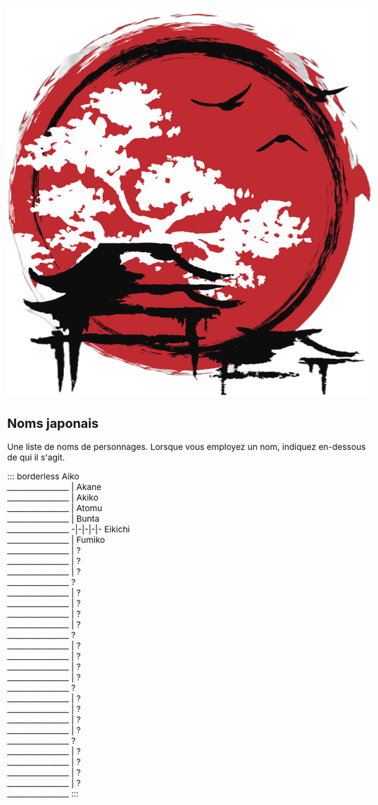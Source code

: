 <!-- La plupart proviennent de : https://fr.wikipedia.org/wiki/Liste_de_pr%C3%A9noms_japonais -->
<img src="cc-imgs/japan_flag_cool_wallpaper_by_Ir_IA_cc-by-nc_noBg.jpg" alt="Logo Ori Mushi" class="size8 float-right">

## Noms japonais
Une liste de noms de personnages. <!-- qui ne sont pas déjà présents dans la campagne de jeu -->
Lorsque vous employez un nom, indiquez en-dessous de qui il s'agit.

::: borderless
Aiko<br>________________ | Akane<br>________________ | Akiko<br>________________ | Atomu<br>________________ | Bunta<br>________________
-|-|-|-|-
Eikichi<br>________________ | Fumiko<br>________________ | ?<br>________________ | ?<br>________________ | ?<br>________________
?<br>________________ | ?<br>________________ | ?<br>________________ | ?<br>________________ | ?<br>________________
?<br>________________ | ?<br>________________ | ?<br>________________ | ?<br>________________ | ?<br>________________
?<br>________________ | ?<br>________________ | ?<br>________________ | ?<br>________________ | ?<br>________________
?<br>________________ | ?<br>________________ | ?<br>________________ | ?<br>________________ | ?<br>________________
:::

<style>
@page { size:landscape; }
body { font-size: 1.2rem; max-width: initial; margin: 1rem; }
th, td { width: 20%; text-align: center; }
td { height: 4.1rem; }
</style>
